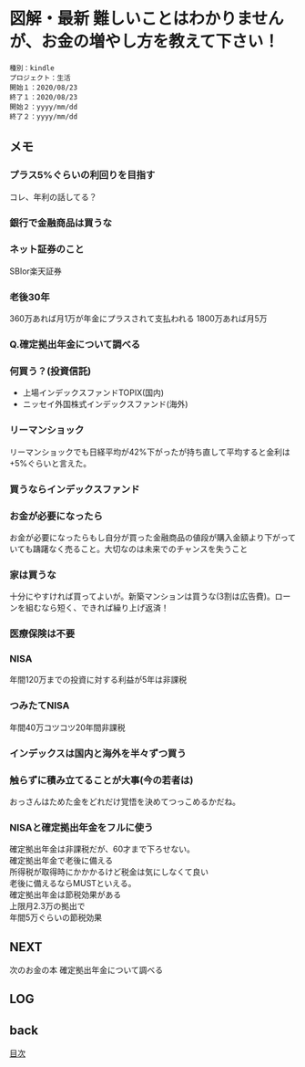 # 図解・最新 難しいことはわかりませんが、お金の増やし方を教えて下さい！

    種別：kindle
    プロジェクト：生活
    開始１：2020/08/23
    終了１：2020/08/23
    開始２：yyyy/mm/dd
    終了２：yyyy/mm/dd

## メモ
### プラス5%ぐらいの利回りを目指す  
コレ、年利の話してる？
### 銀行で金融商品は買うな
### ネット証券のこと
SBIor楽天証券
### 老後30年
360万あれば月1万が年金にプラスされて支払われる
1800万あれば月5万
### Q.確定拠出年金について調べる
### 何買う？(投資信託)
* 上場インデックスファンドTOPIX(国内)
* ニッセイ外国株式インデックスファンド(海外)
### リーマンショック
リーマンショックでも日経平均が42%下がったが持ち直して平均すると金利は+5%ぐらいと言えた。
### 買うならインデックスファンド
### お金が必要になったら
お金が必要になったらもし自分が買った金融商品の値段が購入金額より下がっていても躊躇なく売ること。大切なのは未来でのチャンスを失うこと
### 家は買うな
十分にやすければ買ってよいが。新築マンションは買うな(3割は広告費)。ローンを組むなら短く、できれば繰り上げ返済！
### 医療保険は不要
### NISA
年間120万までの投資に対する利益が5年は非課税
### つみたてNISA
年間40万コツコツ20年間非課税
### インデックスは国内と海外を半々ずつ買う
### 触らずに積み立てることが大事(今の若者は)
おっさんはためた金をどれだけ覚悟を決めてつっこめるかだね。
### NISAと確定拠出年金をフルに使う
確定拠出年金は非課税だが、60才まで下ろせない。  
確定拠出年金で老後に備える  
所得税が取得時にかかかるけど税金は気にしなくて良い  
老後に備えるならMUSTといえる。  
確定拠出年金は節税効果がある  
上限月2.3万の拠出で  
年間5万ぐらいの節税効果  


## NEXT
次のお金の本
確定拠出年金について調べる

## LOG

## back

[目次](../README.md)

